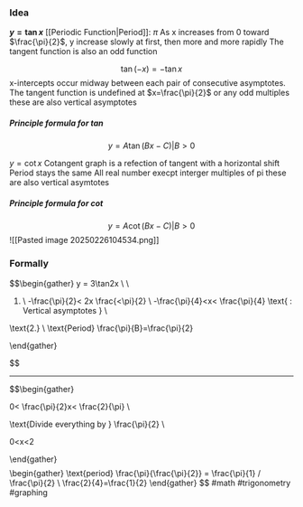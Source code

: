 ### Idea

**$y=\tan x$** 
	[[Periodic Function|Period]]: $\pi$
	As x increases from 0 toward $\frac{\pi}{2}$, y increase slowly at first, then more and more rapidly
	The tangent function is also an odd function

$$
\tan(-x)=-\tan x
$$
	x-intercepts occur midway between each pair of consecutive asymptotes.
	The tangent function is undefined at $x=\frac{\pi}{2}$ or any odd multiples these are also vertical asymptotes
##### Principle formula for tan

$$
y = A\tan(Bx-C)| B >0
$$

$y= \cot x$
	Cotangent graph is a refection of tangent with a horizontal shift
	Period stays the same
	All real number execpt interger multiples of pi these are also vertical asymtotes
##### Principle formula for cot 

$$
y = A\cot(Bx-C)| B>0
$$
![[Pasted image 20250226104534.png]]
### Formally

$$\begin{gather}
y = 3\tan2x \\ \\

1. \\
 -\frac{\pi}{2}< 2x \frac{<\pi}{2} \\
-\frac{\pi}{4}<x< \frac{\pi}{4} \text{ : Vertical asymptotes } \\

\text{2.}  \\
\text{Period} \frac{\pi}{B}=\frac{\pi}{2}



\end{gather}

$$


***
$$\begin{gather}

0< \frac{\pi}{2}x< \frac{2}{\pi}  \\

\text{Divide everything by } \frac{\pi}{2} \\

0<x<2

\end{gather}
$$
$$
\begin{gather}
\text{period} \frac{\pi}{\frac{\pi}{2}} = \frac{\pi}{1} / \frac{\pi}{2} \\
\frac{2}{4}=\frac{1}{2}
\end{gather}
$$
#math #trigonometry #graphing 